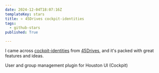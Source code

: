 ```yaml
---
date: 2024-12-04T18:07:16Z
templateKey: stars
title: ⭐ 45Drives cockpit-identities
tags:
  - github-stars
published: True

---
```


I came across [cockpit-identities](https://github.com/45Drives/cockpit-identities) from [45Drives](https://github.com/45Drives), and it's packed with great features and ideas.

User and group management plugin for Houston UI (Cockpit)
